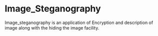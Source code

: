 # Image_Steganography
Image_steganography is an application of Encryption and description of image along with the hiding the image facility.
